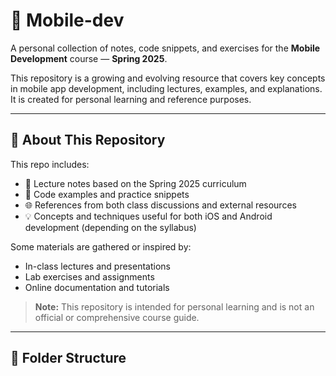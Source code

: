 # 📱 Mobile-dev

A personal collection of notes, code snippets, and exercises for the **Mobile Development** course — **Spring 2025**.

This repository is a growing and evolving resource that covers key concepts in mobile app development, including lectures, examples, and explanations. It is created for personal learning and reference purposes.

---

## 🧠 About This Repository

This repo includes:

- 📖 Lecture notes based on the Spring 2025 curriculum
- 🧪 Code examples and practice snippets
- 🌐 References from both class discussions and external resources
- 💡 Concepts and techniques useful for both iOS and Android development (depending on the syllabus)

Some materials are gathered or inspired by:

- In-class lectures and presentations
- Lab exercises and assignments
- Online documentation and tutorials

> **Note:** This repository is intended for personal learning and is not an official or comprehensive course guide.

---

## 📂 Folder Structure
